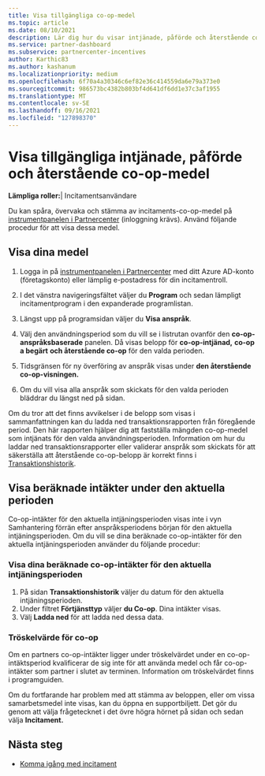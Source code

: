 ```yaml
---
title: Visa tillgängliga co-op-medel
ms.topic: article
ms.date: 08/10/2021
description: Lär dig hur du visar intjänade, påförde och återstående co-op-medel, visar förfallodatum och stämma av inkonsekventa belopp.
ms.service: partner-dashboard
ms.subservice: partnercenter-incentives
author: Karthic83
ms.author: kashanum
ms.localizationpriority: medium
ms.openlocfilehash: 6f70a4a30346c6ef82e36c414559da6e79a373e0
ms.sourcegitcommit: 986573bc4382b803bf4d641df6dd1e37c3af1955
ms.translationtype: MT
ms.contentlocale: sv-SE
ms.lasthandoff: 09/16/2021
ms.locfileid: "127898370"
---
```

# <a name="view-available-earned-claimed-and-remaining-co-op-funds"></a>Visa tillgängliga intjänade, påförde och återstående co-op-medel

**Lämpliga roller:**| Incitamentsanvändare

Du kan spåra, övervaka och stämma av incitaments-co-op-medel på [instrumentpanelen i Partnercenter](https://partner.microsoft.com/dashboard/) (inloggning krävs). Använd följande procedur för att visa dessa medel.

## <a name="view-your-funds"></a>Visa dina medel

1. Logga in på [instrumentpanelen i Partnercenter](https://partner.microsoft.com/dashboard/) med ditt Azure AD-konto (företagskonto) eller lämplig e-postadress för din incitamentroll.

2. I det vänstra navigeringsfältet väljer du **Program** och sedan lämpligt incitamentprogram i den expanderade programlistan.

3. Längst upp på programsidan väljer du **Visa anspråk**.

4. Välj den användningsperiod som du vill se i listrutan ovanför den **co-op-anspråksbaserade** panelen. Då visas belopp för **co-op-intjänad,** **co-op a begärt** **och återstående co-op** för den valda perioden.

5. Tidsgränsen för ny överföring av anspråk visas under **den återstående co-op-visningen.**  

6. Om du vill visa alla anspråk som skickats för den valda perioden bläddrar du längst ned på sidan.

Om du tror att det finns avvikelser i de belopp som visas i sammanfattningen kan du ladda ned transaktionsrapporten från föregående period. Den här rapporten hjälper dig att fastställa mängden co-op-medel som intjänats för den valda användningsperioden. Information om hur du laddar ned transaktionsrapporter eller validerar anspråk som skickats för att säkerställa att återstående co-op-belopp är korrekt finns i [Transaktionshistorik](./payout-statement.md#transaction-history).

## <a name="view-estimated-earnings-during-the-current-period"></a>Visa beräknade intäkter under den aktuella perioden
Co-op-intäkter för den aktuella intjäningsperioden visas inte i vyn Samhantering förrän efter anspråksperiodens början för den aktuella intjäningsperioden. Om du vill se dina beräknade co-op-intäkter för den aktuella intjäningsperioden använder du följande procedur:

### <a name="view-your-estimated-co-op-earnings-for-the-current-earning-period"></a>Visa dina beräknade co-op-intäkter för den aktuella intjäningsperioden

1. På sidan **Transaktionshistorik** väljer du datum för den aktuella intjäningsperioden.
2. Under filtret **Förtjänsttyp** väljer **du Co-op**. Dina intäkter visas.
3. Välj **Ladda ned** för att ladda ned dessa data.

### <a name="co-op-threshold"></a>Tröskelvärde för co-op
Om en partners co-op-intäkter ligger under tröskelvärdet under en co-op-intäktsperiod kvalificerar de sig inte för att använda medel och får co-op-intäkter som partner i slutet av terminen. Information om tröskelvärdet finns i programguiden. 

Om du fortfarande har problem med att stämma av beloppen, eller om vissa samarbetsmedel inte visas, kan du öppna en supportbiljett. Det gör du genom att välja frågetecknet i det övre högra hörnet på sidan och sedan välja **Incitament.**

## <a name="next-steps"></a>Nästa steg

- [Komma igång med incitament](incentives-get-started-intro.md)
